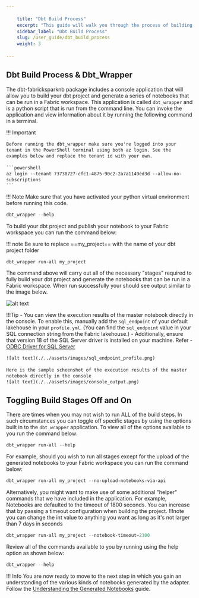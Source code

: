 ```yaml
---

    title: "Dbt Build Process"
    excerpt: "This guide will walk you through the process of building your dbt project using the dbt-fabricsparknb package."
    sidebar_label: "Dbt Build Process"
    slug: /user_guide/dbt_build_process
    weight: 3

---
```


## Dbt Build Process & Dbt_Wrapper
The dbt-fabricksparknb package includes a console application that will allow you to build your dbt project and generate a series of notebooks that can be run in a Fabric workspace. This application is called `dbt_wrapper` and is a python script that is run from the command line. You can invoke the application and view information about it by running the following command in a terminal.

!!! Important
  
    Before running the dbt_wrapper make sure you're logged into your tenant in the PowerShell terminal using both az login. See the examples below and replace the tenant id with your own.

    ```powershell
    az login --tenant 73738727-cfc1-4875-90c2-2a7a1149ed3d --allow-no-subscriptions
    ```


!!! Note
    Make sure that you have activated your python virtual environment before running this code. 

```powershell
dbt_wrapper --help
```

To build your dbt project and publish your notebook to your Fabric workspace you can run the command below:

!!! note
    Be sure to replace ==my_project== with the name of your dbt project folder


```powershell
dbt_wrapper run-all my_project
```

The command above will carry out all of the necessary "stages" required to fully build your dbt project and generate the notebooks that can be run in a Fabric workspace. When run successfully your should see output similar to the image below.

![alt text](./../assets/images/dbt_wrapper_run_all.png)


!!!Tip
    - You can view the execution results of the master notebook directly in the console. To enable this, manually add the `sql_endpoint` of your default lakehouse in your `profile.yml`. (You can find the `sql_endpoint` value in your SQL connection string from the Fabric lakehouse.) 
    - Additionally, ensure that version 18 of the SQL Server driver is installed on your machine. Refer - [ODBC Driver for SQL Server](https://learn.microsoft.com/en-us/sql/connect/odbc/microsoft-odbc-driver-for-sql-server?view=sql-server-ver16) 

    ![alt text](./../assets/images/sql_endpoint_profile.png)
    
    Here is the sample scheenshot of the execution results of the master notebook directly in the console
    ![alt text](./../assets/images/console_output.png)


## Toggling Build Stages Off and On 

There are times when you may not wish to run ALL of the build steps. In such circumstances you can toggle off specific stages by using the options built in to the `dbt_wrapper` application. To view all of the options available to you run the command below:

```powershell
dbt_wrapper run-all --help
```

For example, should you wish to run all stages except for the upload of the generated notebooks to your Fabric workspace you can run the command below:

```powershell
dbt_wrapper run-all my_project --no-upload-notebooks-via-api  
```
Alternatively, you might want to make use of some additional "helper" commands that we have included in the application. For example, Notebooks are defaulted to the timeout of 1800 seconds. You can increase that by passing a timeout configuration when building the project. 
!!!note
    you can change the int value to anything you want as long as it's not larger than 7 days in seconds

```powershell
dbt_wrapper run-all my_project --notebook-timeout=2100
```

Review all of the commands available to you by running using the help option as shown below:

```powershell
dbt_wrapper --help
```

!!! Info
    You are now ready to move to the next step in which you gain an understanding of the various kinds of notebooks generated by the adapter. Follow the [Understanding the Generated Notebooks](./generated_notebooks.md) guide.

  
